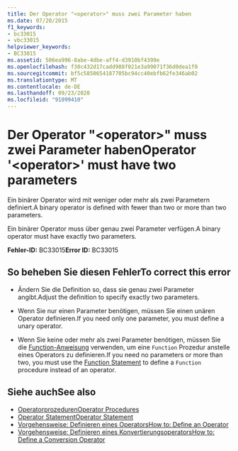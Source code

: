 ```yaml
---
title: Der Operator "<operator>" muss zwei Parameter haben
ms.date: 07/20/2015
f1_keywords:
- bc33015
- vbc33015
helpviewer_keywords:
- BC33015
ms.assetid: 506ea996-8abe-4dbe-aff4-d3910bf4399e
ms.openlocfilehash: f30c432d17cadd988f021e3a99071f36d0dea1f0
ms.sourcegitcommit: bf5c5850654187705bc94cc40ebfb62fe346ab02
ms.translationtype: MT
ms.contentlocale: de-DE
ms.lasthandoff: 09/23/2020
ms.locfileid: "91099410"
---
```

# <a name="operator-operator-must-have-two-parameters"></a><span data-ttu-id="b6e82-102">Der Operator "\<operator>" muss zwei Parameter haben</span><span class="sxs-lookup"><span data-stu-id="b6e82-102">Operator '\<operator>' must have two parameters</span></span>

<span data-ttu-id="b6e82-103">Ein binärer Operator wird mit weniger oder mehr als zwei Parametern definiert.</span><span class="sxs-lookup"><span data-stu-id="b6e82-103">A binary operator is defined with fewer than two or more than two parameters.</span></span>  
  
 <span data-ttu-id="b6e82-104">Ein binärer Operator muss über genau zwei Parameter verfügen.</span><span class="sxs-lookup"><span data-stu-id="b6e82-104">A binary operator must have exactly two parameters.</span></span>  
  
 <span data-ttu-id="b6e82-105">**Fehler-ID:** BC33015</span><span class="sxs-lookup"><span data-stu-id="b6e82-105">**Error ID:** BC33015</span></span>  
  
## <a name="to-correct-this-error"></a><span data-ttu-id="b6e82-106">So beheben Sie diesen Fehler</span><span class="sxs-lookup"><span data-stu-id="b6e82-106">To correct this error</span></span>  
  
- <span data-ttu-id="b6e82-107">Ändern Sie die Definition so, dass sie genau zwei Parameter angibt.</span><span class="sxs-lookup"><span data-stu-id="b6e82-107">Adjust the definition to specify exactly two parameters.</span></span>  
  
- <span data-ttu-id="b6e82-108">Wenn Sie nur einen Parameter benötigen, müssen Sie einen unären Operator definieren.</span><span class="sxs-lookup"><span data-stu-id="b6e82-108">If you need only one parameter, you must define a unary operator.</span></span>  
  
- <span data-ttu-id="b6e82-109">Wenn Sie keine oder mehr als zwei Parameter benötigen, müssen Sie die [Function-Anweisung](../language-reference/statements/function-statement.md) verwenden, um eine `Function` Prozedur anstelle eines Operators zu definieren.</span><span class="sxs-lookup"><span data-stu-id="b6e82-109">If you need no parameters or more than two, you must use the [Function Statement](../language-reference/statements/function-statement.md) to define a `Function` procedure instead of an operator.</span></span>  
  
## <a name="see-also"></a><span data-ttu-id="b6e82-110">Siehe auch</span><span class="sxs-lookup"><span data-stu-id="b6e82-110">See also</span></span>

- [<span data-ttu-id="b6e82-111">Operatorprozeduren</span><span class="sxs-lookup"><span data-stu-id="b6e82-111">Operator Procedures</span></span>](../programming-guide/language-features/procedures/operator-procedures.md)
- [<span data-ttu-id="b6e82-112">Operator Statement</span><span class="sxs-lookup"><span data-stu-id="b6e82-112">Operator Statement</span></span>](../language-reference/statements/operator-statement.md)
- [<span data-ttu-id="b6e82-113">Vorgehensweise: Definieren eines Operators</span><span class="sxs-lookup"><span data-stu-id="b6e82-113">How to: Define an Operator</span></span>](../programming-guide/language-features/procedures/how-to-define-an-operator.md)
- [<span data-ttu-id="b6e82-114">Vorgehensweise: Definieren eines Konvertierungsoperators</span><span class="sxs-lookup"><span data-stu-id="b6e82-114">How to: Define a Conversion Operator</span></span>](../programming-guide/language-features/procedures/how-to-define-a-conversion-operator.md)
